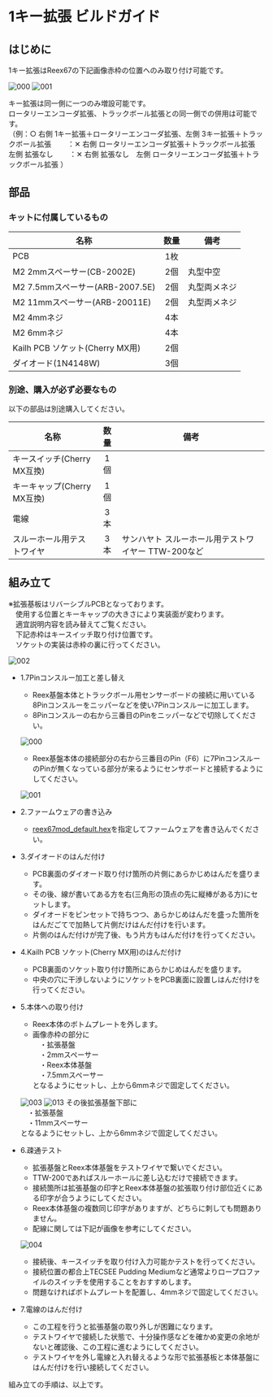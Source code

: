 # 1キー拡張 ビルドガイド

## はじめに
1キー拡張はReex67の下記画像赤枠の位置へのみ取り付け可能です。
  
![000](https://github.com/kushima8/Reex/assets/58157342/8cc824f0-6271-415a-b8aa-4e33cc567823)
![001](https://github.com/kushima8/Reex/assets/58157342/d06c4f7d-4a18-4441-8cb6-8ce5c2adb3e7)

キー拡張は同一側に一つのみ増設可能です。  
ロータリーエンコーダ拡張、トラックボール拡張との同一側での併用は可能です。  
（例：○ 右側 1キー拡張＋ロータリーエンコーダ拡張、左側 3キー拡張＋トラックボール拡張
　　：✕ 右側 ロータリーエンコーダ拡張＋トラックボール拡張　左側 拡張なし 
　　：✕ 右側 拡張なし　左側  ロータリーエンコーダ拡張＋トラックボール拡張 ）

## 部品

### キットに付属しているもの

|名称|数量|備考|
|----|:---:|----|
|PCB|1枚|
|M2 2mmスペーサー(CB-2002E)|2個|丸型中空|
|M2 7.5mmスペーサー(ARB-2007.5E)|2個|丸型両メネジ|
|M2 11mmスペーサー(ARB-20011E)|2個|丸型両メネジ|
|M2 4mmネジ|4本|
|M2 6mmネジ|4本|
|Kailh PCB ソケット(Cherry MX用)|2個|
|ダイオード(1N4148W)|3個|

### 別途、購入が必ず必要なもの
以下の部品は別途購入してください。

|名称|数量|備考|
|----|:---:|----|
|キースイッチ(Cherry MX互換)|1個|
|キーキャップ(Cherry MX互換)|1個|
|電線|3本|
|スルーホール用テストワイヤ|3本|サンハヤト スルーホール用テストワイヤー TTW-200など|

## 組み立て
※拡張基板はリバーシブルPCBとなっております。  
　使用する位置とキーキャップの大きさにより実装面が変わります。  
　適宜説明内容を読み替えてご覧ください。  
　下記赤枠はキースイッチ取り付け位置です。  
　ソケットの実装は赤枠の裏に行ってください。  

  ![002](https://github.com/kushima8/Reex/assets/58157342/4b6325ff-d3ba-44c5-8215-0f70e960622b)

* 1.7Pinコンスルー加工と差し替え
  * Reex基盤本体とトラックボール用センサーボードの接続に用いている8Pinコンスルーをニッパーなどを使い7Pinコンスルーに加工します。  
  * 8Pinコンスルーの右から三番目のPinをニッパーなどで切除してください。
  
  ![000](https://github.com/kushima8/Reex/assets/58157342/e855b6f8-ed85-4577-9491-9a3f3db513a9)
  * Reex基盤本体の接続部分の右から三番目のPin（F6）に7PinコンスルーのPinが無くなっている部分が来るようにセンサボードと接続するようにしてください。
  
  ![001](https://github.com/kushima8/Reex/assets/58157342/729b627e-7b1c-4b00-ad64-1256854cb8d2)
* 2.ファームウェアの書き込み
  * [reex67mod_default.hex](https://github.com/kushima8/Reex/tree/main/Reex67/HEX/mod/reex56mod_default.hex)を指定してファームウェアを書き込んでください。
* 3.ダイオードのはんだ付け
  * PCB裏面のダイオード取り付け箇所の片側にあらかじめはんだを盛ります。  
  * その後、線が書いてある方を右(三角形の頂点の先に縦棒がある方)にセットします。
  * ダイオードをピンセットで持ちつつ、あらかじめはんだを盛った箇所をはんだごてで加熱して片側だけはんだ付けを行います。  
  * 片側のはんだ付けが完了後、もう片方もはんだ付けを行ってください。
* 4.Kailh PCB ソケット(Cherry MX用)のはんだ付け
  * PCB裏面のソケット取り付け箇所にあらかじめはんだを盛ります。  
  * 中央の穴に干渉しないようにソケットをPCB裏面に設置しはんだ付けを行ってください。  
* 5.本体への取り付け
  * Reex本体のボトムプレートを外します。  
  * 画像赤枠の部分に  
  　・拡張基盤  
  　・2mmスペーサー  
  　・Reex本体基盤  
  　・7.5mmスペーサー  
  となるようにセットし、上から6mmネジで固定してください。 
     
  ![003](https://github.com/kushima8/Reex/assets/58157342/5b2240a8-f2ca-4024-a4ef-9dead3db05cd)
  ![013](https://github.com/kushima8/Reex/assets/58157342/1ecca9d5-7ec1-409a-ab74-a7d17b140bfb)
  その後拡張基盤下部に  
  　・拡張基盤  
  　・11mmスペーサー  
  となるようにセットし、上から6mmネジで固定してください。  
* 6.疎通テスト
  * 拡張基盤とReex本体基盤をテストワイヤで繋いでください。
  * TTW-200であればスルーホールに差し込むだけで接続できます。
  * 接続箇所は拡張基盤の印字とReex本体基盤の拡張取り付け部位近くにある印字が合うようにしてください。
  * Reex本体基盤の複数同じ印字がありますが、どちらに刺しても問題ありません。
  * 配線に関しては下記が画像を参考にしてください。
     
  ![004](https://github.com/kushima8/Reex/assets/58157342/67bf763e-5240-454a-bdf7-27dcf03619a6)
  * 接続後、キースイッチを取り付け入力可能かテストを行ってください。
  * 接続位置の都合上TECSEE Pudding Mediumなど通常よりロープロファイルのスイッチを使用することをおすすめします。  
  * 問題なければボトムプレートを配置し、4mmネジで固定してください。
* 7.電線のはんだ付け
  * この工程を行うと拡張基盤の取り外しが困難になります。
  * テストワイヤで接続した状態で、十分操作感などを確かめ変更の余地がないと確認後、この工程に進むようにしてください。
  * テストワイヤを外し電線と入れ替えるような形で拡張基板と本体基盤にはんだ付けを行い接続してください。

組み立ての手順は、以上です。
